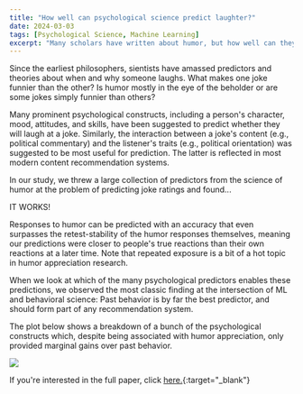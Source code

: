 ```yaml
---
title: "How well can psychological science predict laughter?"
date: 2024-03-03
tags: [Psychological Science, Machine Learning]
excerpt: "Many scholars have written about humor, but how well can they actually predict it joke appreciation?"
---
```


Since the earliest philosophers, sientists have amassed predictors and theories about when and why someone laughs. What makes one joke funnier than the other? Is humor mostly in the eye of the beholder or are some jokes simply funnier than others?

Many prominent psychological constructs, including a person's character, mood, attitudes, and skills, have been suggested to predict whether they will laugh at a joke.
Similarly, the interaction between a joke's content (e.g., political commentary) and the listener's traits (e.g., political orientation) was suggested to be most useful for prediction. The latter is reflected in most modern content recommendation systems.

In our study, we threw a large collection of predictors from the science of humor at the problem of predicting joke ratings and found...

IT WORKS!

Responses to humor can be predicted with an accuracy that even surpasses the retest-stability of the humor responses themselves, meaning our predictions were closer to people's true reactions than their own reactions at a later time. Note that repeated exposure is a bit of a hot topic in humor appreciation research.

When we look at which of the many psychological predictors enables these predictions, we observed the most classic finding at the intersection of ML and behavioral science: Past behavior is by far the best predictor, and should form part of any recommendation system.

The plot below shows a breakdown of a bunch of the psychological constructs which, despite being associated with humor appreciation, only provided marginal gains over past behavior.

<img src="{{site.baseurl}}/assets/ml humor predictions.png">

If you're interested in the full paper, click [here.](https://www.nature.com/articles/s41598-023-45935-1){:target="_blank"}